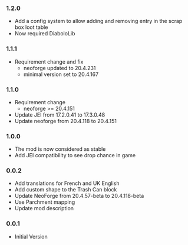 ### 1.2.0
- Add a config system to allow adding and removing entry in the scrap box loot table
- Now required DiaboloLib

### 1.1.1
- Requirement change and fix
  - neoforge updated to 20.4.231
  - minimal version set to 20.4.167

### 1.1.0

- Requirement change
  - neoforge >= 20.4.151
- Update JEI from 17.2.0.41 to 17.3.0.48
- Update neoforge from 20.4.118 to 20.4.151

### 1.0.0

- The mod is now considered as stable
- Add JEI compatibility to see drop chance in game

### 0.0.2

- Add translations for French and UK English
- Add custom shape to the Trash Can block
- Update NeoForge from 20.4.57-beta to 20.4.118-beta
- Use Parchment mapping
- Update mod description

### 0.0.1

- Initial Version